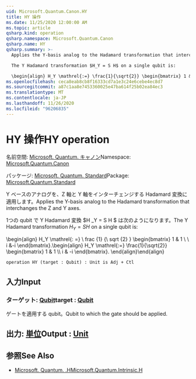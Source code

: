 ```yaml
---
uid: Microsoft.Quantum.Canon.HY
title: HY 操作
ms.date: 11/25/2020 12:00:00 AM
ms.topic: article
qsharp.kind: operation
qsharp.namespace: Microsoft.Quantum.Canon
qsharp.name: HY
qsharp.summary: >-
  Applies the Y-basis analog to the Hadamard transformation that interchanges the Z and Y axes.

  The Y Hadamard transformation $H_Y = S H$ on a single qubit is:

  \begin{align} H_Y \mathrel{:=} \frac{1}{\sqrt{2}} \begin{bmatrix} 1 & 1 \\\\ i & -i \end{bmatrix}. \end{align}
ms.openlocfilehash: ceca8eab8cb8f16333cd7a1e3c24e6cebe4ec8d7
ms.sourcegitcommit: a87c1aa8e7453360025e47ba614f25b02ea84ec3
ms.translationtype: MT
ms.contentlocale: ja-JP
ms.lasthandoff: 11/26/2020
ms.locfileid: "96206835"
---
```

# <a name="hy-operation"></a><span data-ttu-id="ea41f-102">HY 操作</span><span class="sxs-lookup"><span data-stu-id="ea41f-102">HY operation</span></span>

<span data-ttu-id="ea41f-103">名前空間: [Microsoft. Quantum. キャノン](xref:Microsoft.Quantum.Canon)</span><span class="sxs-lookup"><span data-stu-id="ea41f-103">Namespace: [Microsoft.Quantum.Canon](xref:Microsoft.Quantum.Canon)</span></span>

<span data-ttu-id="ea41f-104">パッケージ: [Microsoft. Quantum. Standard](https://nuget.org/packages/Microsoft.Quantum.Standard)</span><span class="sxs-lookup"><span data-stu-id="ea41f-104">Package: [Microsoft.Quantum.Standard](https://nuget.org/packages/Microsoft.Quantum.Standard)</span></span>


<span data-ttu-id="ea41f-105">Y ベースのアナログを、Z 軸と Y 軸をインターチェンジする Hadamard 変換に適用します。</span><span class="sxs-lookup"><span data-stu-id="ea41f-105">Applies the Y-basis analog to the Hadamard transformation that interchanges the Z and Y axes.</span></span>

<span data-ttu-id="ea41f-106">1つの qubit で Y Hadamard 変換 $H _Y = S H $ は次のようになります。</span><span class="sxs-lookup"><span data-stu-id="ea41f-106">The Y Hadamard transformation $H_Y = S H$ on a single qubit is:</span></span>

<span data-ttu-id="ea41f-107">\begin{align} H_Y \mathrel{: =} \ frac {1} {\ sqrt {2} } \begin{bmatrix} 1 & 1 \\ \\ i &-i \end{bmatrix}.</span><span class="sxs-lookup"><span data-stu-id="ea41f-107">\begin{align} H_Y \mathrel{:=} \frac{1}{\sqrt{2}} \begin{bmatrix} 1 & 1 \\\\ i & -i \end{bmatrix}.</span></span>
<span data-ttu-id="ea41f-108">\end{align}</span><span class="sxs-lookup"><span data-stu-id="ea41f-108">\end{align}</span></span>

```qsharp
operation HY (target : Qubit) : Unit is Adj + Ctl
```


## <a name="input"></a><span data-ttu-id="ea41f-109">入力</span><span class="sxs-lookup"><span data-stu-id="ea41f-109">Input</span></span>

### <a name="target--qubit"></a><span data-ttu-id="ea41f-110">ターゲット: [Qubit](xref:microsoft.quantum.lang-ref.qubit)</span><span class="sxs-lookup"><span data-stu-id="ea41f-110">target : [Qubit](xref:microsoft.quantum.lang-ref.qubit)</span></span>

<span data-ttu-id="ea41f-111">ゲートを適用する qubit。</span><span class="sxs-lookup"><span data-stu-id="ea41f-111">Qubit to which the gate should be applied.</span></span>



## <a name="output--unit"></a><span data-ttu-id="ea41f-112">出力: [単位](xref:microsoft.quantum.lang-ref.unit)</span><span class="sxs-lookup"><span data-stu-id="ea41f-112">Output : [Unit](xref:microsoft.quantum.lang-ref.unit)</span></span>



## <a name="see-also"></a><span data-ttu-id="ea41f-113">参照</span><span class="sxs-lookup"><span data-stu-id="ea41f-113">See Also</span></span>

- [<span data-ttu-id="ea41f-114">Microsoft. Quantum. .H</span><span class="sxs-lookup"><span data-stu-id="ea41f-114">Microsoft.Quantum.Intrinsic.H</span></span>](xref:Microsoft.Quantum.Intrinsic.H)